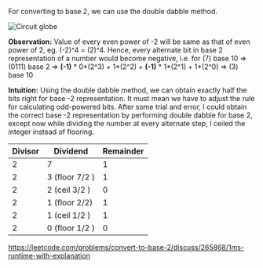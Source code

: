 For converting to base 2, we can use the double dabble method.

![Circuit globe](https://circuitglobe.com/wp-content/uploads/2016/09/decimal-to-binary-conversion-example-1.jpg "Double Dabble method to convert integer to binary")

**Observation:**
Value of every even power of -2 will be same as that of even power of 2, eg. (-2)^4 = (2)^4.
Hence, every alternate bit in base 2 representation of a number would become negative,
i.e. for (7) base 10 => 
	(0111) base 2 =>
	**(-1)** * 0*(2^3) + 1*(2^2) + **(-1)** * 1*(2^1) + 1*(2^0) =>
	(3) base 10

**Intuition:**
Using the double dabble method, we can obtain exactly half the bits right for base -2 representation. It must mean we have to adjust the rule for calculating odd-powered bits. After some trial and error, I could obtain the correct base -2 representation by performing double dabble for base 2, except now while dividing the number at every alternate step, I ceiled the integer instead of flooring.


| Divisor | Dividend | Remainder |
| --- | --- | --- |
| 2 | 7 | 1 |
| 2 | 3 (floor 7/2 ) | 1| 
| 2 | 2 (ceil 3/2 ) | 0|
| 2 | 1 (floor 2/2) | 1|
| 2 | 1 (ceil 1/2 ) | 1|
| 2 | 0 (floor 1/2 )| 0|

https://leetcode.com/problems/convert-to-base-2/discuss/265868/1ms-runtime-with-explanation
